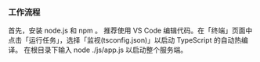 ### 工作流程
首先，安装 node.js 和 npm 。
推荐使用 VS Code 编辑代码。在「终端」页面中点击「运行任务」，选择「监视(tsconfig.json)」以启动 TypeScript 的自动热编译。
在根目录下输入 node ./js/app.js 以启动整个服务端。